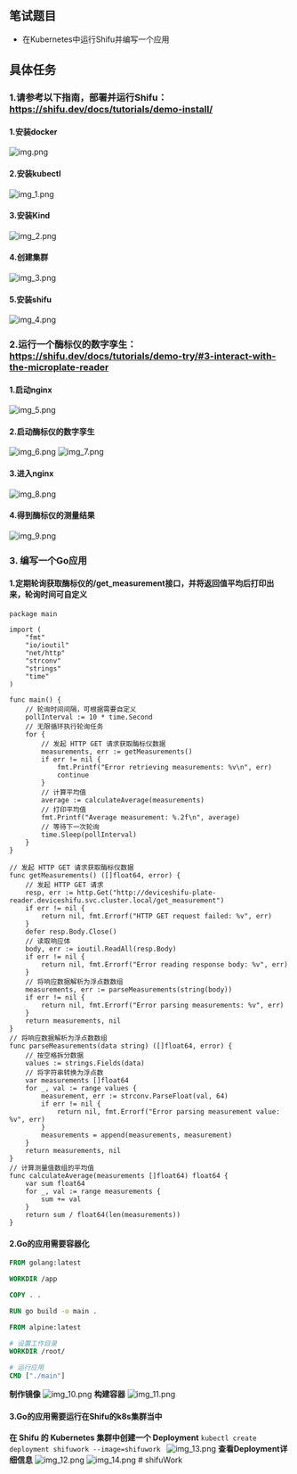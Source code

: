 ## 笔试题目
- 在Kubernetes中运行Shifu并编写一个应用
## 具体任务
### 1.请参考以下指南，部署并运行Shifu：https://shifu.dev/docs/tutorials/demo-install/
#### 1.安装docker
![img.png](img.png)
#### 2.安装kubectl 
![img_1.png](img_1.png)
#### 3.安装Kind
![img_2.png](img_2.png)
#### 4.创建集群
![img_3.png](img_3.png)
#### 5.安装shifu
![img_4.png](img_4.png)
### 2.运行一个酶标仪的数字孪生：https://shifu.dev/docs/tutorials/demo-try/#3-interact-with-the-microplate-reader
#### 1.启动nginx
![img_5.png](img_5.png)
#### 2.启动酶标仪的数字孪生
![img_6.png](img_6.png)
![img_7.png](img_7.png)
#### 3.进入nginx
![img_8.png](img_8.png)
#### 4.得到酶标仪的测量结果
![img_9.png](img_9.png)
### 3. 编写一个Go应用
#### 1.定期轮询获取酶标仪的/get_measurement接口，并将返回值平均后打印出来，轮询时间可自定义
```
package main

import (
	"fmt"
	"io/ioutil"
	"net/http"
	"strconv"
	"strings"
	"time"
)

func main() {
	// 轮询时间间隔，可根据需要自定义
	pollInterval := 10 * time.Second
	// 无限循环执行轮询任务
	for {
		// 发起 HTTP GET 请求获取酶标仪数据
		measurements, err := getMeasurements()
		if err != nil {
			fmt.Printf("Error retrieving measurements: %v\n", err)
			continue
		}
		// 计算平均值
		average := calculateAverage(measurements)
		// 打印平均值
		fmt.Printf("Average measurement: %.2f\n", average)
		// 等待下一次轮询
		time.Sleep(pollInterval)
	}
}

// 发起 HTTP GET 请求获取酶标仪数据
func getMeasurements() ([]float64, error) {
	// 发起 HTTP GET 请求
	resp, err := http.Get("http://deviceshifu-plate-reader.deviceshifu.svc.cluster.local/get_measurement")
	if err != nil {
		return nil, fmt.Errorf("HTTP GET request failed: %v", err)
	}
	defer resp.Body.Close()
	// 读取响应体
	body, err := ioutil.ReadAll(resp.Body)
	if err != nil {
		return nil, fmt.Errorf("Error reading response body: %v", err)
	}
	// 将响应数据解析为浮点数数组
	measurements, err := parseMeasurements(string(body))
	if err != nil {
		return nil, fmt.Errorf("Error parsing measurements: %v", err)
	}
	return measurements, nil
}
// 将响应数据解析为浮点数数组
func parseMeasurements(data string) ([]float64, error) {
	// 按空格拆分数据
	values := strings.Fields(data)
	// 将字符串转换为浮点数
	var measurements []float64
	for _, val := range values {
		measurement, err := strconv.ParseFloat(val, 64)
		if err != nil {
			return nil, fmt.Errorf("Error parsing measurement value: %v", err)
		}
		measurements = append(measurements, measurement)
	}
	return measurements, nil
}
// 计算测量值数组的平均值
func calculateAverage(measurements []float64) float64 {
	var sum float64
	for _, val := range measurements {
		sum += val
	}
	return sum / float64(len(measurements))
}

```
#### 2.Go的应用需要容器化
```dockerfile
FROM golang:latest

WORKDIR /app

COPY . .

RUN go build -o main .

FROM alpine:latest

# 设置工作目录
WORKDIR /root/

# 运行应用
CMD ["./main"]
```
**制作镜像**
![img_10.png](img_10.png)
**构建容器**
![img_11.png](img_11.png)
#### 3.Go的应用需要运行在Shifu的k8s集群当中
**在 Shifu 的 Kubernetes 集群中创建一个 Deployment**
`kubectl create deployment shifuwork --image=shifuwork
`
![img_13.png](img_13.png)
**查看Deployment详细信息**
![img_12.png](img_12.png)
![img_14.png](img_14.png)
#   s h i f u W o r k  
 